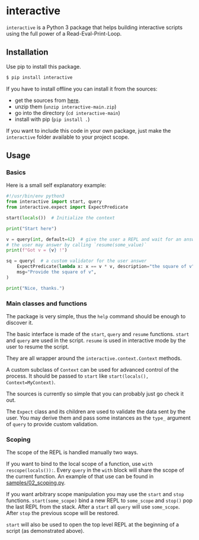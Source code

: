 # interactive

`interactive` is a Python 3 package that helps building interactive scripts using the full power of a Read-Eval-Print-Loop.

## Installation

Use pip to install this package.

```sh
$ pip install interactive
```

If you have to install offline you can install it from the sources:
- get the sources from [here](https://github.com/Lattay/-/archive/main/interactive-main.zip).
- unzip them (`unzip interactive-main.zip`)
- go into the directory (`cd interactive-main`)
- install with pip (`pip install .`)

If you want to include this code in your own package, just make the `interactive` folder available to your project scope.

## Usage

### Basics

Here is a small self explanatory example:
```python
#!/usr/bin/env python3
from interactive import start, query
from interactive.expect import ExpectPredicate

start(locals())  # Initialize the context

print("Start here")

v = query(int, default=42)  # give the user a REPL and wait for an answer
# the user may answer by calling `resume(some_value)`
print(f"Got v = {v} !")

sq = query(  # a custom validator for the user answer
    ExpectPredicate(lambda x: x == v * v, description="the square of v"),
    msg="Provide the square of v",
)

print("Nice, thanks.")
```

### Main classes and functions

The package is very simple, thus the `help` command should be enough to discover it.

The basic interface is made of the `start`, `query` and `resume` functions.
`start` and `query` are used in the script.
`resume` is used in interactive mode by the user to resume the script.

They are all wrapper around the `interactive.context.Context` methods.

A custom subclass of `Context` can be used for advanced control of the process.
It should be passed to `start` like `start(locals(), Context=MyContext)`.

The sources is currently so simple that you can probably just go check it out.

The `Expect` class and its children are used to validate the data sent by the user. You may derive them and pass some instances as the `type_` argument of `query` to provide custom validation.

### Scoping

The scope of the REPL is handled manually two ways.

If you want to bind to the local scope of a function, use `with rescope(locals()):`.
Every `query` in the `with` block will share the scope of the current function.
An example of that use can be found in [samples/02_scoping.py](samples/02_scoping.py).

If you want arbitrary scope manipulation you may use the `start` and `stop` functions.
`start(some_scope)` bind a new REPL to `some_scope` and `stop()` pop the last REPL from the stack.
After a `start` all `query` will use `some_scope`. After `stop` the previous scope will be restored.

`start` will also be used to open the top level REPL at the beginning of a script (as demonstrated above).

